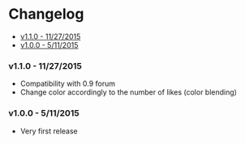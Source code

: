 # Changelog

<!-- START doctoc generated TOC please keep comment here to allow auto update -->
<!-- DON'T EDIT THIS SECTION, INSTEAD RE-RUN doctoc TO UPDATE -->
 

- [v1.1.0 - 11/27/2015](#v110---11272015)
- [v1.0.0 - 5/11/2015](#v100---5112015)

<!-- END doctoc generated TOC please keep comment here to allow auto update -->

### v1.1.0 - 11/27/2015

- Compatibility with 0.9 forum
- Change color accordingly to the number of likes (color blending)

### v1.0.0 - 5/11/2015

- Very first release